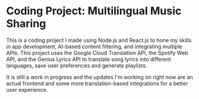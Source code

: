 # Coding Project: Multilingual Music Sharing

This is a coding project I made using Node.js and React.js to hone my skills in app development, AI-based content filtering, and integrating multiple APIs. This project uses the Google Cloud Translation API, the Spotify Web API, and the Genius Lyrics API to translate song lyrics into different languages, save user preferences and generate playlists. 

It is still a work in progress and the updates I'm working on right now are an actual frontend and some more translation-based integrations for a better user experience. 
